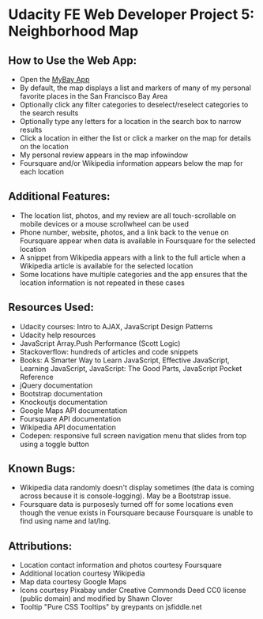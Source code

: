 # Udacity FE Web Developer Project 5: Neighborhood Map

## How to Use the Web App:
- Open the [MyBay App](http://shawnclover.com/apps/mybay)
- By default, the map displays a list and markers of many of my personal favorite places in the San Francisco Bay Area
- Optionally click any filter categories to deselect/reselect categories to the search results
- Optionally type any letters for a location in the search box to narrow results
- Click a location in either the list or click a marker on the map for details on the location
- My personal review appears in the map infowindow
- Foursquare and/or Wikipedia information appears below the map for each location

## Additional Features:
- The location list, photos, and my review are all touch-scrollable on mobile devices or a mouse scrollwheel can be used
- Phone number, website, photos, and a link back to the venue on Foursquare appear when data is available in Foursquare for the selected location
- A snippet from Wikipedia appears with a link to the full article when a Wikipedia article is available for the selected location
- Some locations have multiple categories and the app ensures that the location information is not repeated in these cases

## Resources Used:
- Udacity courses: Intro to AJAX, JavaScript Design Patterns
- Udacity help resources
- JavaScript Array.Push Performance (Scott Logic)
- Stackoverflow: hundreds of articles and code snippets
- Books: A Smarter Way to Learn JavaScript, Effective JavaScript, Learning JavaScript, JavaScript: The Good Parts, JavaScript Pocket Reference
- jQuery documentation
- Bootstrap documentation
- Knockoutjs documentation
- Google Maps API documentation
- Foursquare API documentation
- Wikipedia API documentation
- Codepen: responsive full screen navigation menu that slides from top using a toggle button

## Known Bugs:
- Wikipedia data randomly doesn't display sometimes (the data is coming across because it is console-logging). May be a Bootstrap issue.
- Foursquare data is purposesly turned off for some locations even though the venue exists in Foursquare because Foursquare is unable to find using name and lat/lng.

## Attributions:
- Location contact information and photos courtesy Foursquare
- Additional location courtesy Wikipedia
- Map data courtesy Google Maps
- Icons courtesy Pixabay under Creative Commonds Deed CC0 license (public domain) and modified by Shawn Clover
- Tooltip "Pure CSS Tooltips" by greypants on jsfiddle.net
